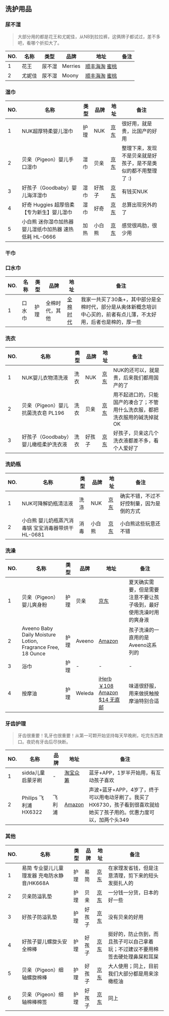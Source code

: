 洗护用品
---

### 尿不湿

>大部分用的都是花王和尤妮佳，从NB到拉拉裤，这俩牌子都试过，差不多吧，看哪个折扣大了。

NO. | 名称 | 类型 | 品牌 | 地址 | 备注
--- | --- | --- | --- | --- | --- 
1 | 花王 | 尿不湿 | Merries | [顺丰海淘](http://www.fengqu.com/activity/1136.html) [蜜桃](http://www.metao.com/special/4393) | 
2 | 尤妮佳 | 尿不湿 | Moony | [顺丰海淘](http://www.fengqu.com/activity/1136.html) [蜜桃](http://www.metao.com/special/4393) | 

### 湿巾

NO. | 名称 | 类型 | 品牌 | 地址 | 备注
--- | --- | --- | --- | --- | --- 
1 | NUK超厚特柔婴儿湿巾 | 护理 | NUK | [京东](http://item.jd.com/419527.html) | 很好用，就是贵，比国产的好用
2 | 贝亲（Pigeon）婴儿手口湿巾 | 湿巾 | 贝亲 | [京东](http://item.jd.com/636714.html) | 整理下来，发现不是贝亲就是好孩子，是不是类似的都不用整理了 :)
3 | 好孩子（Goodbaby）婴儿海洋湿巾 | 湿巾 | 好孩子 | [京东](http://item.jd.com/1134834.html) | 有钱买NUK
4 | 好奇 Huggies 超厚倍柔【专为新生】婴儿湿巾 | 湿巾 | 好奇 | [京东](http://item.jd.com/538737.html) | 总算出现另外的了
5 | 小白熊 迷你湿巾加热器 婴儿湿纸巾加热器 速热低耗 HL-0666 | 加热 | 小白熊 | [京东](http://item.jd.com/1064486.html) | 感觉很鸡肋，很少用

### 干巾

### 口水巾

NO. | 名称 | 类型 | 品牌 | 地址 | 备注
--- | --- | --- | --- | --- | ---  
1 | 口水巾 | 护理 | 全棉时代，其他 | [全棉时代](https://detail.tmall.com/item.htm?id=7198555958&spm=a1z09.2.0.0.Q6UaJ2&_u=c60g4hd5fdc&skuId=50506007965) | 我家一共买了30条+，其中部分是全棉时代，部分是从奥体新概念培训中心买的，前者有点儿薄，不太好用，后者也是棉的，厚一些

### 洗衣

NO. | 名称 | 类型 | 品牌 | 地址 | 备注
--- | --- | --- | --- | --- | ---  
1 | NUK婴儿衣物清洗液 | 洗衣 | NUK | [京东](http://item.jd.com/635864.html) | NUK的还可以，就是贵，后来我们都用国产的了
2 | 贝亲（Pigeon）婴儿抗菌洗衣皂 PL196 | 洗衣 | 贝亲 | [京东](http://item.jd.com/962979.html) | 用不起进口的，只能国产的凑合了；不管用什么洗衣服，都把洗衣服用的碱洗掉就OK
3 | 好孩子（Goodbaby）婴儿橄榄柔护洗衣液 | 洗衣 | 好孩子 | [京东](http://item.jd.com/1097423.html) | 好孩子，贝亲这几个洗衣液都差不多，看个人爱好了

### 洗奶瓶

NO. | 名称 | 类型 | 品牌 | 地址 | 备注
--- | --- | --- | --- | --- | ---
1 | NUK可降解奶瓶清洁液 | 洗涤 | NUK | [京东](http://item.jd.com/542858.html) | 确实不错，不过不好控制量，因为是倒的方式
2 | 小白熊 婴儿奶瓶蒸汽消毒锅 宝宝消毒器带烘干 HL-0681 | 消毒 | 小白熊 | [京东](http://item.jd.com/437795.html) | 小白熊这些玩意还不错

### 洗澡

NO. | 名称 | 类型 | 品牌 | 地址 | 备注
--- | --- | --- | --- | --- | ---  
1 | 贝亲（Pigeon）婴儿爽身粉 | 护理 | 贝亲 | [京东](http://item.jd.com/230827.html) | 夏天确实需要，但是需要注意不要让孩子吸到，最好使用洗澡时用的爽身液
2 | Aveeno Baby Daily Moisture Lotion, Fragrance Free, 18 Ounce | 护理 | Aveeno | [Amazon](http://www.amazon.com/gp/product/B0030UF6EW?psc=1&redirect=true&ref_=oh_aui_detailpage_o00_s00) | 孩子洗澡的一直用的是Aveeno这系列的
3 | 浴巾 | 护理 | - | - | -
4 | 按摩油 | 护理 | Weleda | [iHerb ￥108](http://www.iherb.cn/Weleda-Baby-Oil-Calendula-6-8-fl-oz-200-ml/52087) [Amazon $14 无直邮](http://www.amazon.com/WELEDA-Calendula-Baby-Oil-Ounce/dp/B00B25PJL2) | 味道很舒服，用来做抚触按摩油特别合适

### 牙齿护理

> 牙齿很重要！乳牙也很重要！从第一可颗开始坚持每天早晚刷，吃完东西漱口。夜奶有牙齿后尽快断。

NO. | 名称 | 品牌 | 地址 | 备注
--- | --- | --- | --- | ---
1 | sidda儿童启蒙牙刷 | - | [淘宝众筹](https://izhongchou.taobao.com/dreamdetail.htm?id=10077574) | 蓝牙+APP，1岁半开始用，有互动孩子喜欢
2 | Philips 飞利浦 HX6322 | 飞利浦 | [Amazon](https://www.amazon.cn/gp/product/B01KNTGFF6) | 声波+蓝牙+APP，4岁了，终于可以用电动牙刷了。我买了 HX6730，孩子看到很喜欢就给她买了孩子用的。优惠力度可以，加两个头349 

### 其他

NO. | 名称 | 类型 | 品牌 | 地址 | 备注
--- | --- | --- | --- | --- | ---  
1 | 易简 专业婴儿儿童理发器 充电防水静音/HK668A | 护理 | 易简 | [京东](http://item.jd.com/702557.html) | 在家理发省钱，但是注意清理，剪下来的短头发挺扎人的
2 | 贝亲防溢乳垫 | 护理 | 贝亲 | [京东](http://item.jd.com/719447.html) | 一分钱一分货，日本的好一些
3 | 好孩子防溢乳垫 | 护理 | 好孩子 | [京东](http://item.jd.com/1179408.html#none) | 没有贝亲的好用
4 | 好孩子婴儿螺旋头安全棉棒 | 护理 | 好孩子 | [京东](http://item.jd.com/1017463.html) | 挺好的，防止伤到，而且孩子可以自己拿着玩；不过建议不要用棉签去硬处理鼻屎和耳屎
5 | 贝亲（Pigeon）细轴螺旋棉棒 | 护理 | 好孩子 | [京东](http://item.jd.com/230864.html) | 大人使用；同上，目前我们大部分都是用来涂橄榄油
6 | 贝亲（Pigeon）细轴棉棒棉签 | 护理 | 好孩子 | [京东](http://item.jd.com/230861.html) | 同上